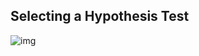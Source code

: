 ## Selecting a Hypothesis Test
![img](https://www.ncl.ac.uk/webtemplate/ask-assets/external/maths-resources/images/Flowchart.svg)
